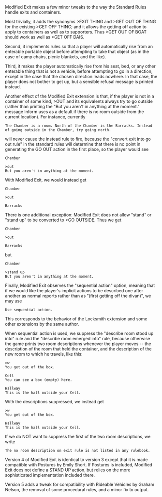 Modified Exit makes a few minor tweaks to the way the Standard Rules handle exits and containers.

Most trivially, it adds the synonyms >EXIT THING and >GET OUT OF THING for the existing >GET OFF THING; and it allows the getting off action to apply to containers as well as to supporters. Thus >GET OUT OF BOAT should work as well as >GET OFF DAIS.

Second, it implements rules so that a player will automatically rise from an enterable portable object before attempting to take that object (as in the case of camp chairs, picnic blankets, and the like).

Third, it makes the player automatically rise from his seat, bed, or any other enterable thing that is not a vehicle, before attempting to go in a direction, except in the case that the chosen direction leads nowhere. In that case, the player does not bother to get up, but a sensible refusal message is printed instead.

Another effect of the Modified Exit extension is that, if the player is not in a container of some kind, >OUT and its equivalents always try to go outside (rather than printing the "But you aren't in anything at the moment." message Inform uses as a default if there is no room outside from the current location). For instance, currently

	The Chamber is a room. North of the Chamber is the Barracks. Instead of going outside in the Chamber, try going north.

will never cause the instead rule to fire, because the "convert exit into go out rule" in the standard rules will determine that there is no point in generating the GO OUT action in the first place, so the player would see

	Chamber

	>out
	But you aren't in anything at the moment.

With Modified Exit, we would instead get

	Chamber

	>out

	Barracks

There is one additional exception: Modified Exit does not allow "stand" or "stand up" to be converted to >GO OUTSIDE. Thus we get

	Chamber

	>out

	Barracks

but

	Chamber
	
	>stand up
	But you aren't in anything at the moment.

Finally, Modified Exit observes the "sequential action" option, meaning that if we would like the player's implicit actions to be described one after another as normal reports rather than as "(first getting off the divan)", we may use

	Use sequential action.

This corresponds to the behavior of the Locksmith extension and some other extensions by the same author.

When sequential action is used, we suppress the "describe room stood up into" rule and the "describe room emerged into" rule, because otherwise the game prints two room descriptions whenever the player moves -- the description of the room that held the container, and the description of the new room to which he travels, like this:

	>w
	You get out of the box.

	Cell
	You can see a box (empty) here.

	Hallway
	This is the hall outside your Cell.

With the descriptions suppressed, we instead get

	>w
	You get out of the box.

	Hallway
	This is the hall outside your Cell.

If we do NOT want to suppress the first of the two room descriptions, we write

	The no room description on exit rule is not listed in any rulebook.

Version 4 of Modified Exit is identical to version 3 except that it is made compatible with Postures by Emily Short. If Postures is included, Modified Exit does not define a STAND UP action, but relies on the more sophisticated implementation included there.

Version 5 adds a tweak for compatibility with Rideable Vehicles by Graham Nelson, the removal of some procedural rules, and a minor fix to output.

